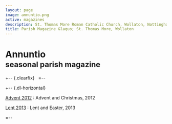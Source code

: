 ```yaml
---
layout: page
image: annuntio.png
active: magazines
description: St. Thomas More Roman Catholic Church, Wollaton, Nottingham
title: Parish Magazine &laquo; St. Thomas More, Wollaton
---
```


# Annuntio<br /><small>seasonal parish magazine</small>

+-- {.clearfix}
&nbsp;
=--

+-- {.dl-horizontal}

[Advent 2012](http://www.theassumption.co.uk/docs/AnnuntioAdvent2012.pdf)
: Advent and Christmas, 2012

[Lent 2013](http://www.theassumption.co.uk/docs/AnnuntioLent2013.pdf)
: Lent and Easter, 2013

=--
